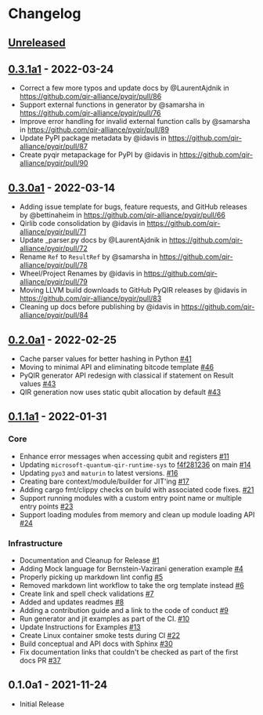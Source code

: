 # Changelog

## [Unreleased]

## [0.3.1a1] - 2022-03-24

- Correct a few more typos and update docs by @LaurentAjdnik in https://github.com/qir-alliance/pyqir/pull/86
- Support external functions in generator by @samarsha in https://github.com/qir-alliance/pyqir/pull/76
- Improve error handling for invalid external function calls by @samarsha in https://github.com/qir-alliance/pyqir/pull/89
- Update PyPI package metadata by @idavis in https://github.com/qir-alliance/pyqir/pull/87
- Create pyqir metapackage for PyPI by @idavis in https://github.com/qir-alliance/pyqir/pull/90

## [0.3.0a1] - 2022-03-14

- Adding issue template for bugs, feature requests, and GitHub releases by @bettinaheim in https://github.com/qir-alliance/pyqir/pull/66
- Qirlib code consolidation by @idavis in https://github.com/qir-alliance/pyqir/pull/71
- Update _parser.py docs by @LaurentAjdnik in https://github.com/qir-alliance/pyqir/pull/72
- Rename `Ref` to `ResultRef` by @samarsha in https://github.com/qir-alliance/pyqir/pull/78
- Wheel/Project Renames by @idavis in https://github.com/qir-alliance/pyqir/pull/79
- Moving LLVM build downloads to GitHub PyQIR releases by @idavis in https://github.com/qir-alliance/pyqir/pull/83
- Cleaning up docs before publishing by @idavis in https://github.com/qir-alliance/pyqir/pull/84

## [0.2.0a1] - 2022-02-25

- Cache parser values for better hashing in Python [#41](https://github.com/qir-alliance/pyqir/pull/41)
- Moving to minimal API and eliminating bitcode template [#46](https://github.com/qir-alliance/pyqir/pull/46)
- PyQIR generator API redesign with classical if statement on Result values [#43](https://github.com/qir-alliance/pyqir/pull/43)
- QIR generation now uses static qubit allocation by default [#43](https://github.com/qir-alliance/pyqir/pull/43)

## [0.1.1a1] - 2022-01-31

### Core

- Enhance error messages when accessing qubit and registers [#11](https://github.com/qir-alliance/pyqir/pull/11)
- Updating `microsoft-quantum-qir-runtime-sys` to [f4f281236](https://github.com/microsoft/qsharp-runtime/commit/f4f28123601d8372a5fe120bdab1f2be25b51522) on main [#14](https://github.com/qir-alliance/pyqir/pull/14)
- Updating `pyo3` and `maturin` to latest versions. [#16](https://github.com/qir-alliance/pyqir/pull/16)
- Creating bare context/module/builder for JIT'ing [#17](https://github.com/qir-alliance/pyqir/pull/17)
- Adding cargo fmt/clippy checks on build with associated code fixes. [#21](https://github.com/qir-alliance/pyqir/pull/21)
- Support running modules with a custom entry point name or multiple entry points [#23](https://github.com/qir-alliance/pyqir/pull/23)
- Support loading modules from memory and clean up module loading API [#24](https://github.com/qir-alliance/pyqir/pull/24)

### Infrastructure

- Documentation and Cleanup for Release [#1](https://github.com/qir-alliance/pyqir/pull/1)
- Adding Mock language for Bernstein-Vazirani generation example [#4](https://github.com/qir-alliance/pyqir/pull/4)
- Properly picking up markdown lint config [#5](https://github.com/qir-alliance/pyqir/pull/5)
- Removed markdown lint workflow to take the org template instead [#6](https://github.com/qir-alliance/pyqir/pull/6)
- Create link and spell check validations [#7](https://github.com/qir-alliance/pyqir/pull/7)
- Added and updates readmes [#8](https://github.com/qir-alliance/pyqir/pull/8)
- Adding a contribution guide and a link to the code of conduct [#9](https://github.com/qir-alliance/pyqir/pull/9)
- Run generator and jit examples as part of the CI. [#10](https://github.com/qir-alliance/pyqir/pull/10)
- Update Instructions for Examples [#13](https://github.com/qir-alliance/pyqir/pull/13)
- Create Linux container smoke tests during CI [#22](https://github.com/qir-alliance/pyqir/pull/22)
- Build conceptual and API docs with Sphinx [#30](https://github.com/qir-alliance/pyqir/pull/30)
- Fix documentation links that couldn't be checked as part of the first docs PR [#37](https://github.com/qir-alliance/pyqir/pull/37)

## 0.1.0a1 - 2021-11-24

- Initial Release

[Unreleased]: https://github.com/qir-alliance/pyqir/compare/v0.3.1a1...HEAD
[0.3.1a1]: https://github.com/qir-alliance/pyqir/compare/v0.3.0a1...v0.3.1a1
[0.3.0a1]: https://github.com/qir-alliance/pyqir/compare/v0.2.0a1...v0.3.0a1
[0.2.0a1]: https://github.com/qir-alliance/pyqir/compare/v0.1.0a1...v0.2.0a1
[0.1.1a1]: https://github.com/qir-alliance/pyqir/compare/v0.1.0a1...v0.1.1a1
